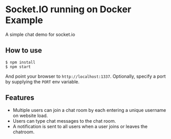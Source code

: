 
# Socket.IO running on Docker Example

A simple chat demo for socket.io

## How to use

```
$ npm install
$ npm start
```

And point your browser to `http://localhost:1337`. Optionally, specify
a port by supplying the `PORT` env variable.

## Features

- Multiple users can join a chat room by each entering a unique username
on website load.
- Users can type chat messages to the chat room.
- A notification is sent to all users when a user joins or leaves
the chatroom.
